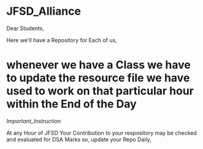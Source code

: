 # JFSD_Alliance

Dear Students,

Here we'll have a Repository for Each of us,

# whenever we have a Class we have to update the resource file we have used to work on that particular hour within the End of the Day

_Important_Instruction_

At any Hour of JFSD Your Contribution to your respository may be checked and evaluated for DSA Marks so, update your Repo Daily,

